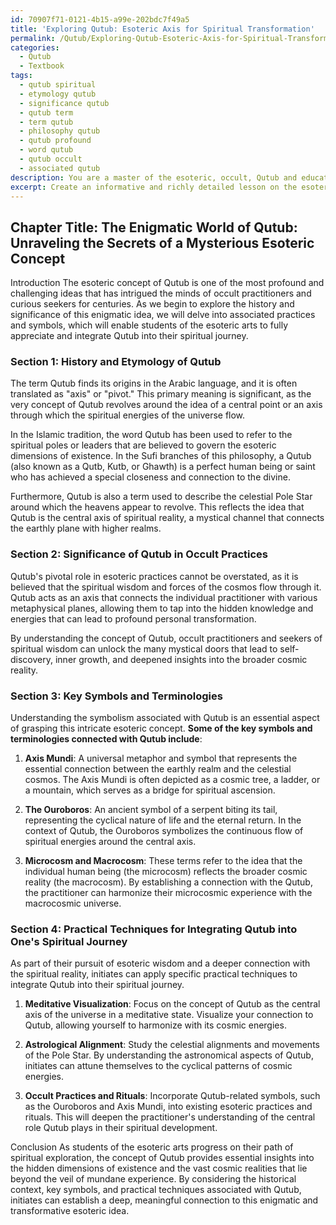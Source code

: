 ```yaml
---
id: 70907f71-0121-4b15-a99e-202bdc7f49a5
title: 'Exploring Qutub: Esoteric Axis for Spiritual Transformation'
permalink: /Qutub/Exploring-Qutub-Esoteric-Axis-for-Spiritual-Transformation/
categories:
  - Qutub
  - Textbook
tags:
  - qutub spiritual
  - etymology qutub
  - significance qutub
  - qutub term
  - term qutub
  - philosophy qutub
  - qutub profound
  - word qutub
  - qutub occult
  - associated qutub
description: You are a master of the esoteric, occult, Qutub and education, you have written many textbooks on the subject in ways that provide students with rich and deep understanding of the subject. You are being asked to write textbook-like sections on a topic and you do it with full context, explainability, and reliability in accuracy to the true facts of the topic at hand, in a textbook style that a student would easily be able to learn from, in a rich, engaging, and contextual way. Always include relevant context (such as formulas and history), related concepts, and in a way that someone can gain deep insights from.
excerpt: Create an informative and richly detailed lesson on the esoteric concept of Qutub, providing essential information on its history, significance in the occult, and associated practices. Include explanations of key symbols, terminologies, and descriptions of practical techniques that initiates can use to understand and integrate Qutub into their spiritual journey.
---
```

## Chapter Title: The Enigmatic World of Qutub: Unraveling the Secrets of a Mysterious Esoteric Concept

Introduction
The esoteric concept of Qutub is one of the most profound and challenging ideas that has intrigued the minds of occult practitioners and curious seekers for centuries. As we begin to explore the history and significance of this enigmatic idea, we will delve into associated practices and symbols, which will enable students of the esoteric arts to fully appreciate and integrate Qutub into their spiritual journey.

### Section 1: History and Etymology of Qutub
The term Qutub finds its origins in the Arabic language, and it is often translated as "axis" or "pivot." This primary meaning is significant, as the very concept of Qutub revolves around the idea of a central point or an axis through which the spiritual energies of the universe flow.

In the Islamic tradition, the word Qutub has been used to refer to the spiritual poles or leaders that are believed to govern the esoteric dimensions of existence. In the Sufi branches of this philosophy, a Qutub (also known as a Qutb, Kutb, or Ghawth) is a perfect human being or saint who has achieved a special closeness and connection to the divine.

Furthermore, Qutub is also a term used to describe the celestial Pole Star around which the heavens appear to revolve. This reflects the idea that Qutub is the central axis of spiritual reality, a mystical channel that connects the earthly plane with higher realms.

### Section 2: Significance of Qutub in Occult Practices
Qutub's pivotal role in esoteric practices cannot be overstated, as it is believed that the spiritual wisdom and forces of the cosmos flow through it. Qutub acts as an axis that connects the individual practitioner with various metaphysical planes, allowing them to tap into the hidden knowledge and energies that can lead to profound personal transformation.

By understanding the concept of Qutub, occult practitioners and seekers of spiritual wisdom can unlock the many mystical doors that lead to self-discovery, inner growth, and deepened insights into the broader cosmic reality.

### Section 3: Key Symbols and Terminologies
Understanding the symbolism associated with Qutub is an essential aspect of grasping this intricate esoteric concept. **Some of the key symbols and terminologies connected with Qutub include**:

1. **Axis Mundi**: A universal metaphor and symbol that represents the essential connection between the earthly realm and the celestial cosmos. The Axis Mundi is often depicted as a cosmic tree, a ladder, or a mountain, which serves as a bridge for spiritual ascension.

2. **The Ouroboros**: An ancient symbol of a serpent biting its tail, representing the cyclical nature of life and the eternal return. In the context of Qutub, the Ouroboros symbolizes the continuous flow of spiritual energies around the central axis.

3. **Microcosm and Macrocosm**: These terms refer to the idea that the individual human being (the microcosm) reflects the broader cosmic reality (the macrocosm). By establishing a connection with the Qutub, the practitioner can harmonize their microcosmic experience with the macrocosmic universe.

### Section 4: Practical Techniques for Integrating Qutub into One's Spiritual Journey
As part of their pursuit of esoteric wisdom and a deeper connection with the spiritual reality, initiates can apply specific practical techniques to integrate Qutub into their spiritual journey.

1. **Meditative Visualization**: Focus on the concept of Qutub as the central axis of the universe in a meditative state. Visualize your connection to Qutub, allowing yourself to harmonize with its cosmic energies.

2. **Astrological Alignment**: Study the celestial alignments and movements of the Pole Star. By understanding the astronomical aspects of Qutub, initiates can attune themselves to the cyclical patterns of cosmic energies.

3. **Occult Practices and Rituals**: Incorporate Qutub-related symbols, such as the Ouroboros and Axis Mundi, into existing esoteric practices and rituals. This will deepen the practitioner's understanding of the central role Qutub plays in their spiritual development.

Conclusion
As students of the esoteric arts progress on their path of spiritual exploration, the concept of Qutub provides essential insights into the hidden dimensions of existence and the vast cosmic realities that lie beyond the veil of mundane experience. By considering the historical context, key symbols, and practical techniques associated with Qutub, initiates can establish a deep, meaningful connection to this enigmatic and transformative esoteric idea.
